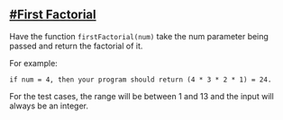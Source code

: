 ## [#First Factorial](https://coderbyte.com/information/First%20Factorial)

Have the function `firstFactorial(num)` take the num parameter being passed and return the factorial of it. 

For example: 
````
if num = 4, then your program should return (4 * 3 * 2 * 1) = 24. 
````

For the test cases, the range will be between 1 and 13 and the input will always be an integer.